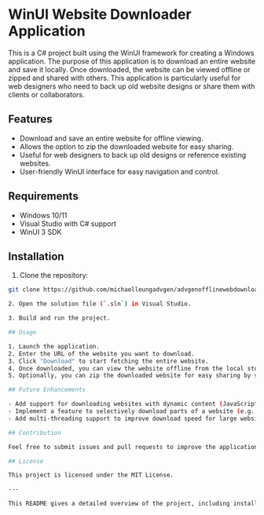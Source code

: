# WinUI Website Downloader Application

This is a C# project built using the WinUI framework for creating a Windows application. The purpose of this application is to download an entire website and save it locally. Once downloaded, the website can be viewed offline or zipped and shared with others. This application is particularly useful for web designers who need to back up old website designs or share them with clients or collaborators.

## Features

- Download and save an entire website for offline viewing.
- Allows the option to zip the downloaded website for easy sharing.
- Useful for web designers to back up old designs or reference existing websites.
- User-friendly WinUI interface for easy navigation and control.

## Requirements

- Windows 10/11
- Visual Studio with C# support
- WinUI 3 SDK

## Installation

1. Clone the repository:

```bash
git clone https://github.com/michaelleungadvgen/advgenofflinewebdownloader.git

2. Open the solution file (`.sln`) in Visual Studio.

3. Build and run the project.

## Usage

1. Launch the application.
2. Enter the URL of the website you want to download.
3. Click "Download" to start fetching the entire website.
4. Once downloaded, you can view the website offline from the local storage.
5. Optionally, you can zip the downloaded website for easy sharing by selecting the "Zip and Share" option.

## Future Enhancements

- Add support for downloading websites with dynamic content (JavaScript-heavy sites).
- Implement a feature to selectively download parts of a website (e.g., only HTML, only images).
- Add multi-threading support to improve download speed for large websites.

## Contribution

Feel free to submit issues and pull requests to improve the application. Contributions are always welcome!

## License

This project is licensed under the MIT License.

---

This README gives a detailed overview of the project, including installation instructions, features, and future enhancements. Let me know if you'd like to add more details!
